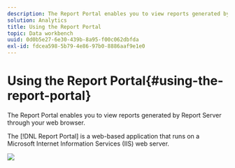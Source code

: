 ```yaml
---
description: The Report Portal enables you to view reports generated by Report Server through your web browser.
solution: Analytics
title: Using the Report Portal
topic: Data workbench
uuid: 0d0b5e27-6e30-439b-8a95-f00c062dbfda
exl-id: fdcea598-5b79-4e86-97b0-8886aaf9e1e0
---
```

# Using the Report Portal{#using-the-report-portal}

The Report Portal enables you to view reports generated by Report Server through your web browser.

 The [!DNL Report Portal] is a web-based application that runs on a Microsoft Internet Information Services (IIS) web server.

![](assets/report_portal_home.png)
